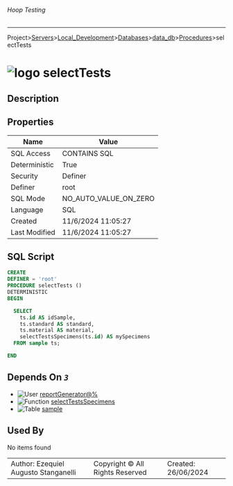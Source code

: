 ###### Hoop Testing
___
Project>[Servers](../../../../Servers.md)>[Local_Development](../../../Local_Development.md)>[Databases](../../Databases.md)>[data_db](../data_db.md)>[Procedures](Procedures.md)>selectTests


# ![logo](../../../../../Images/procedure64.svg) selectTests

## <a name="#Description"></a>Description
> 
## <a name="#Properties"></a>Properties
|Name|Value|
|---|---|
|SQL Access|CONTAINS SQL|
|Deterministic|True|
|Security|Definer|
|Definer|root|
|SQL Mode|NO_AUTO_VALUE_ON_ZERO|
|Language|SQL|
|Created|11/6/2024 11:05:27|
|Last Modified|11/6/2024 11:05:27|


## <a name="#SqlScript"></a>SQL Script
```SQL
CREATE
DEFINER = 'root'
PROCEDURE selectTests ()
DETERMINISTIC
BEGIN

  SELECT
    ts.id AS idSample,
    ts.standard AS standard,
    ts.material AS material,
    selectTestsSpecimens(ts.id) AS mySpecimens
  FROM sample ts;

END
```

## <a name="#DependsOn"></a>Depends On _`3`_
- ![User](../../../../../Images/user.svg) [reportGenerator@%](../../../Users/reportGenerator@%.md)
- ![Function](../../../../../Images/function.svg) [selectTestsSpecimens](../Functions/selectTestsSpecimens.md)
- ![Table](../../../../../Images/table.svg) [sample](../Tables/sample.md)


## <a name="#UsedBy"></a>Used By
No items found

||||
|---|---|---|
|Author: Ezequiel Augusto Stanganelli|Copyright © All Rights Reserved|Created: 26/06/2024|